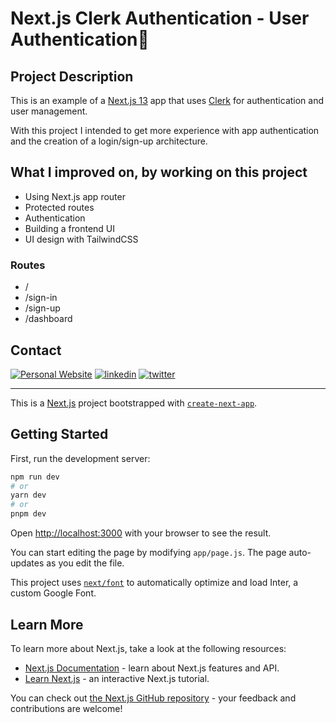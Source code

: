 # Next.js Clerk Authentication - User Authentication🔑

## Project Description

This is an example of a [Next.js 13](https://nextjs.org/) app that uses [Clerk](https://clerk.com/) for authentication and user management.

With this project I intended to get more experience with app authentication and the creation of a login/sign-up architecture.

## What I improved on, by working on this project

- Using Next.js app router
- Protected routes
- Authentication
- Building a frontend UI
- UI design with TailwindCSS 

### Routes
- /
- /sign-in
- /sign-up
- /dashboard

## Contact
[![Personal Website](https://img.shields.io/badge/my_portfolio-000?style=for-the-badge&logo=ko-fi&logoColor=white)](https://patricklemmer.dev)
[![linkedin](https://img.shields.io/badge/linkedin-0A66C2?style=for-the-badge&logo=linkedin&logoColor=white)](https://www.linkedin.com/in/patricklemmer/)
[![twitter](https://img.shields.io/badge/twitter-1DA1F2?style=for-the-badge&logo=twitter&logoColor=white)](https://twitter.com/patrick_lemmer)

________________________

This is a [Next.js](https://nextjs.org/) project bootstrapped with [`create-next-app`](https://github.com/vercel/next.js/tree/canary/packages/create-next-app).

## Getting Started

First, run the development server:

```bash
npm run dev
# or
yarn dev
# or
pnpm dev
```

Open [http://localhost:3000](http://localhost:3000) with your browser to see the result.

You can start editing the page by modifying `app/page.js`. The page auto-updates as you edit the file.

This project uses [`next/font`](https://nextjs.org/docs/basic-features/font-optimization) to automatically optimize and load Inter, a custom Google Font.

## Learn More

To learn more about Next.js, take a look at the following resources:

- [Next.js Documentation](https://nextjs.org/docs) - learn about Next.js features and API.
- [Learn Next.js](https://nextjs.org/learn) - an interactive Next.js tutorial.

You can check out [the Next.js GitHub repository](https://github.com/vercel/next.js/) - your feedback and contributions are welcome!
